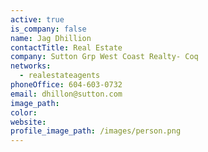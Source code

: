 ```yaml
---
active: true
is_company: false
name: Jag Dhillion
contactTitle: Real Estate
company: Sutton Grp West Coast Realty- Coq
networks:
  - realestateagents
phoneOffice: 604-603-0732
email: dhillon@sutton.com
image_path:
color:
website:
profile_image_path: /images/person.png
---
```



